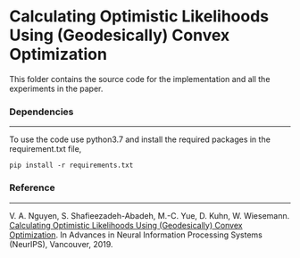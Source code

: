 # Calculating Optimistic Likelihoods Using (Geodesically) Convex Optimization

This folder contains the source code for the implementation and all the experiments in the paper.


### Dependencies
---
To use the code use python3.7 and install the required packages in the requirement.txt file,
```
pip install -r requirements.txt
```

### Reference 
----
V. A. Nguyen, S. Shafieezadeh-Abadeh, M.-C. Yue, D. Kuhn, W. Wiesemann. [Calculating Optimistic Likelihoods Using (Geodesically) Convex Optimization](). In Advances in Neural Information Processing Systems (NeurIPS), Vancouver, 2019.
